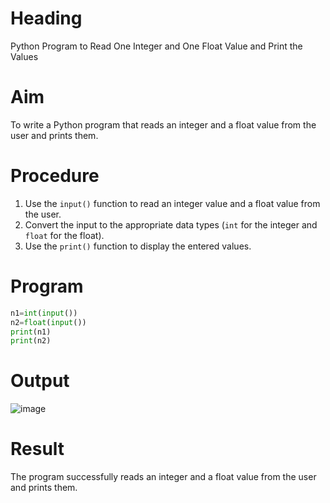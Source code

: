 # Heading
Python Program to Read One Integer and One Float Value and Print the Values

# Aim
To write a Python program that reads an integer and a float value from the user and prints them.

# Procedure
1. Use the `input()` function to read an integer value and a float value from the user.
2. Convert the input to the appropriate data types (`int` for the integer and `float` for the float).
3. Use the `print()` function to display the entered values.
# Program
```python
n1=int(input())
n2=float(input())
print(n1)
print(n2)
```

# Output

![image](https://github.com/user-attachments/assets/3ec300cf-b21d-4b7c-9bf0-e4dd7fec21cc)

# Result
The program successfully reads an integer and a float value from the user and prints them.

